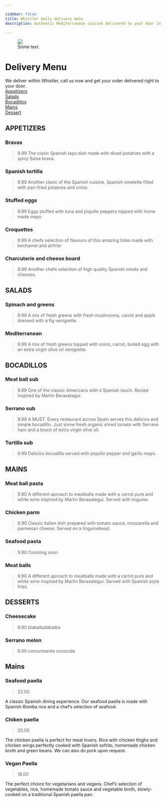 ```yaml
---

sidebar: false
title: Whistler daily delivery menu
description: Authentic Mediterranean cuisine delivered to your door in Whistler.

---
```

<figure class="full-width-img">
  <img src="/img/EnTuCasa-Paella.jpg">
  <figcaption>Some text.</figcaption>
</figure>

# Delivery Menu
We deliver within Whistler, call us now and get your order delivered right to your door.   
[Appetizers](#appetizers)  
[Salads](#salads)  
[Bocadillos](#bocadillos)  
[Mains](#mains)  
[Dessert](#dessert)  


## APPETIZERS

### Bravas
> 9.99
The clasic Spanish taps dish made with diced potatoes with a spicy Salsa brava.

### Spanish tortilla
> 9.99
Another clasic of the Spanish cuisine. Spanish omelette filled with pan-fried potatoes and onion.

### Stuffed eggs
> 9.99
Eggs stuffed with tuna and piquillo peppers topped with home made mayo

### Croquettes
> 9.99
A chefs selection of flavours of this amazing bites made with bechamel and airfrier

### Charcuterie and cheese board
> 9.99
Another chefs selection of high quality Spanish meats and cheeses.


## SALADS

### Spinach and greens 
> 9.99
A mix of fresh greens with fresh mushrooms, carrot and apple dressed with a fig venigrette.

### Mediterranean 
> 9.99
A mix of fresh greens topped with onion, carrot, boiled egg with an extra virgin olive oil venigrette.


## BOCADILLOS

### Meat ball sub
> 9.99
One of the classic Americans with a Spanish touch. Recipe inspired by Martin Berasatagui.

### Serrano sub
> 9.99
A MUST. Every restaurant across Spain serves this delicios and simple bocadillo. Just some fresh organic shred tomato with Serrano ham and a touch of extra virgin olive oil.

### Tortilla sub
> 9.99
Delicios bocadillo served wtih piquillo pepper and garlic mayo. 


## MAINS

### Meat ball pasta
> 9.90  A different aproach to meatballs made with a carrot pure and white wine inspired by Martin Berasategui. Served with linguine.

### Chicken parm
> 9.90
Classic italian dish prepared with tomato sauce, mozzarella and parmesan cheese. Served on a linguinebead.

### Seafood pasta
> 9.90
Cooming soon 

### Meat balls 
> 9.90
A different aproach to meatballs made with a carrot pure and white wine inspired by Martin Berasategui. Served with Spanish style fries.


## DESSERTS

### Cheesecake
> 9.90
blabalbalabalba

### Serrano melon
> 6.00
comunmente conocido


## Mains

### Seafood paella 
> 22.00

A classic Spanish dining experience. Our seafood paella is made with Spanish Bomba rice and a chef’s selection of seafood.

### Chiken paella 
> 20.00

The chicken paella is perfect for meat lovers. Rice with chicken thighs and chicken wings perfectly cooked with Spanish sofrito, homemade chicken broth and green beans. We can also do pork upon request.

### Vegan Paella
> 18.00

The perfect choice for vegetarians and vegans. Chef’s selection of vegetables, rice, homemade tomato sauce and vegetable broth, slowly-cooked on a traditional Spanish paella pan.








